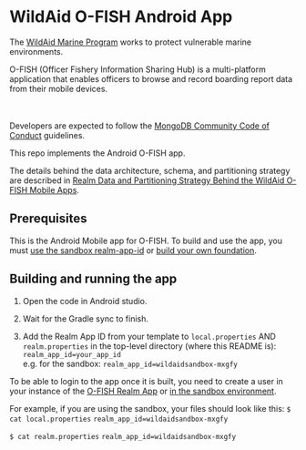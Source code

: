 # WildAid O-FISH Android App

The [WildAid Marine Program](https://marine.wildaid.org/) works to protect vulnerable marine environments.

O-FISH (Officer Fishery Information Sharing Hub) is a multi-platform application that enables officers to browse and record boarding report data from their mobile devices.

<BR><BR>Developers are expected to follow the <A HREF="https://www.mongodb.com/community-code-of-conduct">MongoDB Community Code of Conduct</A> guidelines.

This repo implements the Android O-FISH app.

The details behind the data architecture, schema, and partitioning strategy are described in [Realm Data and Partitioning Strategy Behind the WildAid O-FISH Mobile Apps](https://developer.mongodb.com/how-to/realm-data-architecture-ofish-app).

## Prerequisites

This is the Android Mobile app for O-FISH. To build and use the app, you must [use the sandbox realm-app-id](https://bit.ly/ofishsandbox) or [build your own foundation](http://wildaid.github.io/build).

## Building and running the app

1. Open the code in Android studio.

1. Wait for the Gradle sync to finish.<BR>
1. Add the Realm App ID from your template to `local.properties` AND `realm.properties` in the top-level directory (where this README is):<BR>
`realm_app_id=your_app_id`<BR>
e.g. for the sandbox:
`realm_app_id=wildaidsandbox-mxgfy`<BR>

To be able to login to the app once it is built, you need to create a user in your instance of the [O-FISH Realm App](https://github.com/WildAid/o-fish-realm) or [in the sandbox environment](https://bit.ly/ofishsandbox).

For example, if you are using the sandbox, your files should look like this:
`$ cat local.properties`
`realm_app_id=wildaidsandbox-mxgfy`

`$ cat realm.properties`
`realm_app_id=wildaidsandbox-mxgfy`
